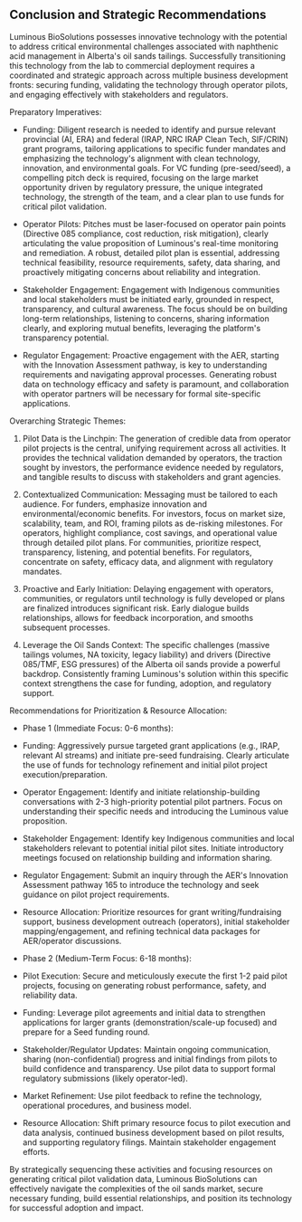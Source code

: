 ## Conclusion and Strategic Recommendations

Luminous BioSolutions possesses innovative technology with the potential to address critical environmental challenges associated with naphthenic acid management in Alberta's oil sands tailings. Successfully transitioning this technology from the lab to commercial deployment requires a coordinated and strategic approach across multiple business development fronts: securing funding, validating the technology through operator pilots, and engaging effectively with stakeholders and regulators.

Preparatory Imperatives:

- Funding: Diligent research is needed to identify and pursue relevant provincial (AI, ERA) and federal (IRAP, NRC IRAP Clean Tech, SIF/CRIN) grant programs, tailoring applications to specific funder mandates and emphasizing the technology's alignment with clean technology, innovation, and environmental goals. For VC funding (pre-seed/seed), a compelling pitch deck is required, focusing on the large market opportunity driven by regulatory pressure, the unique integrated technology, the strength of the team, and a clear plan to use funds for critical pilot validation.
    
- Operator Pilots: Pitches must be laser-focused on operator pain points (Directive 085 compliance, cost reduction, risk mitigation), clearly articulating the value proposition of Luminous's real-time monitoring and remediation. A robust, detailed pilot plan is essential, addressing technical feasibility, resource requirements, safety, data sharing, and proactively mitigating concerns about reliability and integration.
    
- Stakeholder Engagement: Engagement with Indigenous communities and local stakeholders must be initiated early, grounded in respect, transparency, and cultural awareness. The focus should be on building long-term relationships, listening to concerns, sharing information clearly, and exploring mutual benefits, leveraging the platform's transparency potential.
    
- Regulator Engagement: Proactive engagement with the AER, starting with the Innovation Assessment pathway, is key to understanding requirements and navigating approval processes. Generating robust data on technology efficacy and safety is paramount, and collaboration with operator partners will be necessary for formal site-specific applications.
    

Overarching Strategic Themes:

1. Pilot Data is the Linchpin: The generation of credible data from operator pilot projects is the central, unifying requirement across all activities. It provides the technical validation demanded by operators, the traction sought by investors, the performance evidence needed by regulators, and tangible results to discuss with stakeholders and grant agencies.
    
2. Contextualized Communication: Messaging must be tailored to each audience. For funders, emphasize innovation and environmental/economic benefits. For investors, focus on market size, scalability, team, and ROI, framing pilots as de-risking milestones. For operators, highlight compliance, cost savings, and operational value through detailed pilot plans. For communities, prioritize respect, transparency, listening, and potential benefits. For regulators, concentrate on safety, efficacy data, and alignment with regulatory mandates.
    
3. Proactive and Early Initiation: Delaying engagement with operators, communities, or regulators until technology is fully developed or plans are finalized introduces significant risk. Early dialogue builds relationships, allows for feedback incorporation, and smooths subsequent processes.
    
4. Leverage the Oil Sands Context: The specific challenges (massive tailings volumes, NA toxicity, legacy liability) and drivers (Directive 085/TMF, ESG pressures) of the Alberta oil sands provide a powerful backdrop. Consistently framing Luminous's solution within this specific context strengthens the case for funding, adoption, and regulatory support.
    

Recommendations for Prioritization & Resource Allocation:

- Phase 1 (Immediate Focus: 0-6 months):
    

- Funding: Aggressively pursue targeted grant applications (e.g., IRAP, relevant AI streams) and initiate pre-seed fundraising. Clearly articulate the use of funds for technology refinement and initial pilot project execution/preparation.
    
- Operator Engagement: Identify and initiate relationship-building conversations with 2-3 high-priority potential pilot partners. Focus on understanding their specific needs and introducing the Luminous value proposition.
    
- Stakeholder Engagement: Identify key Indigenous communities and local stakeholders relevant to potential initial pilot sites. Initiate introductory meetings focused on relationship building and information sharing.
    
- Regulator Engagement: Submit an inquiry through the AER's Innovation Assessment pathway 165 to introduce the technology and seek guidance on pilot project requirements.
    
- Resource Allocation: Prioritize resources for grant writing/fundraising support, business development outreach (operators), initial stakeholder mapping/engagement, and refining technical data packages for AER/operator discussions.
    

- Phase 2 (Medium-Term Focus: 6-18 months):
    

- Pilot Execution: Secure and meticulously execute the first 1-2 paid pilot projects, focusing on generating robust performance, safety, and reliability data.
    
- Funding: Leverage pilot agreements and initial data to strengthen applications for larger grants (demonstration/scale-up focused) and prepare for a Seed funding round.
    
- Stakeholder/Regulator Updates: Maintain ongoing communication, sharing (non-confidential) progress and initial findings from pilots to build confidence and transparency. Use pilot data to support formal regulatory submissions (likely operator-led).
    
- Market Refinement: Use pilot feedback to refine the technology, operational procedures, and business model.
    
- Resource Allocation: Shift primary resource focus to pilot execution and data analysis, continued business development based on pilot results, and supporting regulatory filings. Maintain stakeholder engagement efforts.
    

By strategically sequencing these activities and focusing resources on generating critical pilot validation data, Luminous BioSolutions can effectively navigate the complexities of the oil sands market, secure necessary funding, build essential relationships, and position its technology for successful adoption and impact.
